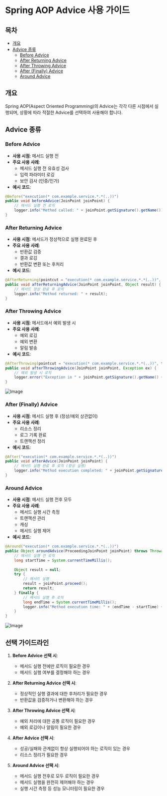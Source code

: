 # Spring AOP Advice 사용 가이드

## 목차
- [개요](#개요)
- [Advice 종류](#advice-종류)
    - [Before Advice](#before-advice)
    - [After Returning Advice](#after-returning-advice)
    - [After Throwing Advice](#after-throwing-advice)
    - [After (Finally) Advice](#after-finally-advice)
    - [Around Advice](#around-advice)

## 개요
Spring AOP(Aspect Oriented Programming)의 Advice는 각각 다른 시점에서 실행되며, 상황에 따라 적절한 Advice를 선택하여 사용해야 합니다.

## Advice 종류

### Before Advice
- **사용 시점**: 메서드 실행 전
- **주요 사용 사례**:
    - 메서드 실행 전 유효성 검사
    - 입력 파라미터 로깅
    - 보안 검사 (인증/인가)
- **예시 코드**:
```java
@Before("execution(* com.example.service.*.*(..))")
public void beforeAdvice(JoinPoint joinPoint) {
    // 메서드 실행 전 로직
    logger.info("Method called: " + joinPoint.getSignature().getName());
}
```

### After Returning Advice
- **사용 시점**: 메서드가 정상적으로 실행 완료된 후
- **주요 사용 사례**:
    - 반환값 검증
    - 결과 로깅
    - 반환값 변환 또는 후처리
- **예시 코드**:
```java
@AfterReturning(pointcut = "execution(* com.example.service.*.*(..))", returning = "result")
public void afterReturningAdvice(JoinPoint joinPoint, Object result) {
    // 메서드 정상 완료 후 로직
    logger.info("Method returned: " + result);
}
```

### After Throwing Advice
- **사용 시점**: 메서드에서 예외 발생 시
- **주요 사용 사례**:
    - 예외 로깅
    - 예외 변환
    - 알림 발송
- **예시 코드**:
```java
@AfterThrowing(pointcut = "execution(* com.example.service.*.*(..))", throwing = "ex")
public void afterThrowingAdvice(JoinPoint joinPoint, Exception ex) {
    // 예외 발생 시 로직
    logger.error("Exception in " + joinPoint.getSignature().getName() + ": " + ex.getMessage());
}
```
![Image](https://github.com/user-attachments/assets/4537c799-e28c-4465-931b-8445c5e29b8e)


### After (Finally) Advice
- **사용 시점**: 메서드 실행 후 (정상/예외 상관없이)
- **주요 사용 사례**:
    - 리소스 정리
    - 로그 기록 완료
    - 트랜잭션 정리
- **예시 코드**:
```java
@After("execution(* com.example.service.*.*(..))")
public void afterAdvice(JoinPoint joinPoint) {
    // 메서드 실행 완료 후 로직 (항상 실행)
    logger.info("Method execution completed: " + joinPoint.getSignature().getName());
}
```

### Around Advice
- **사용 시점**: 메서드 실행 전후 모두
- **주요 사용 사례**:
    - 메서드 실행 시간 측정
    - 트랜잭션 관리
    - 캐싱
    - 메서드 실행 제어
- **예시 코드**:
```java
@Around("execution(* com.example.service.*.*(..))")
public Object aroundAdvice(ProceedingJoinPoint joinPoint) throws Throwable {
    // 메서드 실행 전 로직
    long startTime = System.currentTimeMillis();
    
    Object result = null;
    try {
        // 메서드 실행
        result = joinPoint.proceed();
        return result;
    } finally {
        // 메서드 실행 후 로직
        long endTime = System.currentTimeMillis();
        logger.info("Method execution time: " + (endTime - startTime) + "ms");
    }
}
```
![Image](https://github.com/user-attachments/assets/ba4dec13-d112-4fe8-b5af-af7bcd37497b)
## 선택 가이드라인

1. **Before Advice 선택 시**:
    - 메서드 실행 전에만 로직이 필요한 경우
    - 메서드 실행 여부를 결정해야 하는 경우

2. **After Returning Advice 선택 시**:
    - 정상적인 실행 결과에 대한 후처리가 필요한 경우
    - 반환값을 검증하거나 변환해야 하는 경우

3. **After Throwing Advice 선택 시**:
    - 예외 처리에 대한 공통 로직이 필요한 경우
    - 예외 로깅이나 알림이 필요한 경우

4. **After Advice 선택 시**:
    - 성공/실패와 관계없이 항상 실행되어야 하는 로직이 있는 경우
    - 리소스 정리가 필요한 경우

5. **Around Advice 선택 시**:
    - 메서드 실행 전후로 모두 로직이 필요한 경우
    - 메서드 실행을 완전히 제어해야 하는 경우
    - 실행 시간 측정 등 성능 모니터링이 필요한 경우